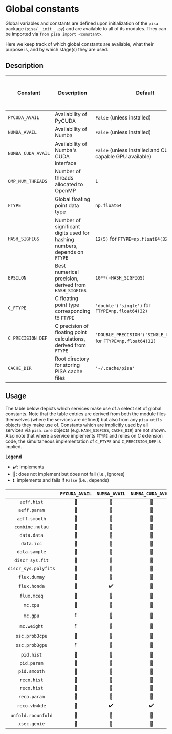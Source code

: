 # Global constants

Global variables and constants are defined upon initialization of the `pisa` package (`pisa/__init__.py`) and are available to all of its modules. They can be imported via `from pisa import <constant>`.

Here we keep track of which global constants are available, what their purpose is, and by which stage(s) they are used.

## Description

| Constant           | Description                                                                      | Default                                         | Overwritten by environment variables (priority indicated where necessary) |
| ---                | ---                                                                              | ---                                             | ---                |
| `PYCUDA_AVAIL`     | Availability of PyCUDA                                                           | `False` (unless installed)                      | |
| `NUMBA_AVAIL`      | Availability of Numba                                                            | `False` (unless installed)                      | |
| `NUMBA_CUDA_AVAIL` | Availability of Numba's CUDA interface                                           | `False` (unless installed and CUDA-capable GPU available)                      | |
| `OMP_NUM_THREADS`  | Number of threads allocated to OpenMP                                            | `1`                                             | `OMP_NUM_THREADS`                 |
| `FTYPE`            | Global floating point data type                                                  | `np.float64`                                    | `PISA_FTYPE`                      |
| `HASH_SIGFIGS`     | Number of significant digits used for hashing numbers, depends on `FTYPE`        | `12(5)` for `FTYPE=np.float64(32)`              | |
| `EPSILON`          | Best numerical precision, derived from `HASH_SIGFIGS`                            | `10**(-HASH_SIGFIGS)`                           | |
| `C_FTYPE`          | C floating point type corresponding to `FTYPE`                                   | `'double'('single')` for `FTYPE=np.float64(32)` | |
| `C_PRECISION_DEF`  | C precision of floating point calculations, derived from `FTYPE`                 | `'DOUBLE_PRECISION'('SINGLE_PRECISION')` for `FTYPE=np.float64(32)`       |                                   |
| `CACHE_DIR`        | Root directory for storing PISA cache files                                      | `'~/.cache/pisa'`                               | 1.`PISA_CACHE_DIR`, 2.`XDG_CACHE_HOME/pisa`|

## Usage
The table below depicts which services make use of a select set of global constants. Note that the table entries are derived from both the module files themselves (where the services are defined) but also from any `pisa.utils` objects they make use of. Constants which are implicitly used by all services via `pisa.core` objects (e.g. `HASH_SIGFIGS`, `CACHE_DIR`) are not shown. Also note that where a service implements `FTYPE` and relies on C extension code, the simultaneous implementation of `C_FTYPE` and `C_PRECISION_DEF` is implied.

**Legend**
- :heavy_check_mark:: implements
- :black_square_button:: does not implement but does not fail (i.e., ignores)
- :heavy_exclamation_mark:: implements and fails if `False` (i.e., depends)

| | `PYCUDA_AVAIL`  | `NUMBA_AVAIL` | `NUMBA_CUDA_AVAIL` | `OMP_NUM_THREADS` | `FTYPE` |
| :---:      | :---:             | :---:           | :---:                | :---:               | :---:     |
| `aeff.hist`    | :black_square_button: | :black_square_button: | :black_square_button: | :black_square_button: | :black_square_button: |
| `aeff.param`   | :black_square_button: | :black_square_button: | :black_square_button: | :black_square_button: | :black_square_button: |
| `aeff.smooth`  | :black_square_button: | :black_square_button: | :black_square_button: | :black_square_button: | :black_square_button: |
| `combine.nutau` | :black_square_button: | :black_square_button: | :black_square_button: | :black_square_button: | :black_square_button: |
| `data.data` | :black_square_button: | :black_square_button: | :black_square_button: | :black_square_button: | :black_square_button: |
| `data.icc` | :black_square_button: | :black_square_button: | :black_square_button: | :black_square_button: | :black_square_button: |
| `data.sample` | :black_square_button: | :black_square_button: | :black_square_button: | :black_square_button: | :black_square_button: |
| `discr_sys.fit` | :black_square_button: | :black_square_button: | :black_square_button: | :black_square_button: | :black_square_button: |
| `discr_sys.polyfits` | :black_square_button: | :black_square_button: | :black_square_button: | :black_square_button: | :black_square_button: |
| `flux.dummy` | :black_square_button: | :black_square_button: | :black_square_button: | :black_square_button: | :black_square_button: |
| `flux.honda` | :black_square_button: | :heavy_check_mark: | :black_square_button: | :black_square_button: | :black_square_button: |
| `flux.mceq` | :black_square_button: | :black_square_button: | :black_square_button: | :black_square_button: | :black_square_button: |
| `mc.cpu` | :black_square_button: | :black_square_button: | :black_square_button: | :black_square_button: | :heavy_check_mark: |
| `mc.gpu` | :heavy_exclamation_mark: | :black_square_button: | :black_square_button: | :black_square_button: | :heavy_check_mark: |
| `mc.weight` | :heavy_exclamation_mark: | :black_square_button: | :black_square_button: | :black_square_button: | :heavy_check_mark: |
| `osc.prob3cpu` | :black_square_button:    | :black_square_button: | :black_square_button: | :black_square_button: | :black_square_button: |
| `osc.prob3gpu` | :heavy_exclamation_mark: | :black_square_button: | :black_square_button: | :black_square_button: | :heavy_check_mark:    |
| `pid.hist`    | :black_square_button: | :black_square_button: | :black_square_button: | :black_square_button: | :black_square_button: |
| `pid.param`    | :black_square_button: | :black_square_button: | :black_square_button: | :black_square_button: | :black_square_button: |
| `pid.smooth`    | :black_square_button: | :black_square_button: | :black_square_button: | :black_square_button: | :black_square_button: |
| `reco.hist`    | :black_square_button: | :black_square_button: | :black_square_button: | :black_square_button: | :black_square_button: |
| `reco.hist`    | :black_square_button: | :black_square_button: | :black_square_button: | :black_square_button: | :black_square_button: |
| `reco.param`    | :black_square_button: | :black_square_button: | :black_square_button: | :black_square_button: | :black_square_button: |
| `reco.vbwkde`    | :black_square_button: | :heavy_check_mark: | :heavy_check_mark: | :heavy_check_mark: | :heavy_check_mark: |
| `unfold.roounfold`    | :black_square_button: | :black_square_button: | :black_square_button: | :black_square_button: | :black_square_button: |
| `xsec.genie`    | :black_square_button: | :black_square_button: | :black_square_button: | :black_square_button: | :black_square_button: |

